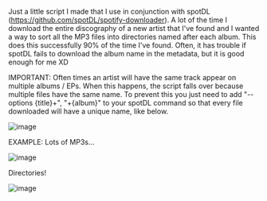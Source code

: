 Just a little script I made that I use in conjunction with spotDL (https://github.com/spotDL/spotify-downloader). A lot of the time I download the entire discography of
a new artist that I've found and I wanted a way to sort all the MP3 files into directories named after each album. This does this successfully 90% of the time I've
 found. Often, it has trouble if spotDL fails to download the album name in the metadata, but it is good enough for me XD

 IMPORTANT:
 Often times an artist will have the same track appear on multiple albums / EPs. When this happens, the script falls over because multiple files have the same 
 name. To prevent this you just need to add "--options {title}+", "+{album}" to your spotDL command so that every file downloaded will have a unique name, like below.

 ![image](https://github.com/JpPjJp/MP3-Organiser/assets/40423237/d57d57f9-22d1-4e69-b5cc-c7e981326714)

 

EXAMPLE:
Lots of MP3s...

![image](https://github.com/JpPjJp/MP3-Organiser/assets/40423237/41469f9e-aa06-4432-9c6d-e216e047cb74)

Directories!

![image](https://github.com/JpPjJp/MP3-Organiser/assets/40423237/85bcf6fd-3e72-4000-84a9-c8f94bdf0e9c)
